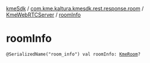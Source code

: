 [kmeSdk](../../index.md) / [com.kme.kaltura.kmesdk.rest.response.room](../index.md) / [KmeWebRTCServer](index.md) / [roomInfo](./room-info.md)

# roomInfo

`@SerializedName("room_info") val roomInfo: `[`KmeRoom`](../-kme-room/index.md)`?`